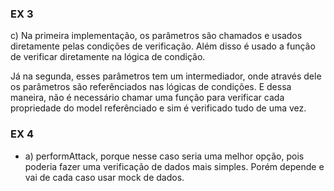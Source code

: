 ### EX 3

c) Na primeira implementação, os parâmetros são chamados e usados diretamente pelas condições de verificação. Além disso é usado a função de verificar diretamente na lógica de condição.

Já na segunda, esses parâmetros tem um intermediador, onde através dele os parâmetros são referênciados nas lógicas de condições. E dessa maneira, não é necessário chamar uma função para verificar cada propriedade do model referênciado e sim é verificado tudo de uma vez.

### EX 4
  - a) performAttack, porque nesse caso seria uma melhor opção, pois poderia fazer uma verificação de dados mais simples. Porém depende e vai de cada caso usar mock de dados.
